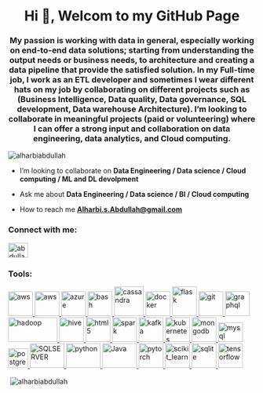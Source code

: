 <h1 align="center">Hi 👋,
   Welcom to my GitHub Page</h1>
<h3 align="center">My passion is working with data in general, especially working on end-to-end data solutions; starting from understanding the output needs or business needs, to architecture and creating a data pipeline that provide the satisfied solution. In my Full-time job, I work as an ETL developer and sometimes I wear different hats on my job by collaborating on different projects such as (Business Intelligence, Data quality, Data governance, SQL development,  Data warehouse Architecture). I’m looking to collaborate in meaningful projects (paid or volunteering) where I can offer a strong input and collaboration on data engineering, data analytics, and Cloud computing.</h3>

<p align="left"> <img src="https://komarev.com/ghpvc/?username=alharbiabdullah&label=Profile%20views&color=0e75b6&style=flat" alt="alharbiabdullah" /> </p>


- I’m looking to collaborate on **Data Engineering / Data science / Cloud computing / ML and DL devolpment**

- Ask me about **Data Engineering / Data science / BI / Cloud computing**

- How to reach me **Alharbi.s.Abdullah@gmail.com**

<h3 align="left">Connect with me:</h3>
<p align="left">
<a href="https://twitter.com/abdullahASZ19" target="blank"><img align="center" src="https://cdn.jsdelivr.net/npm/simple-icons@3.0.1/icons/twitter.svg" alt="abdullahASZ19" height="30" width="40" /></a>
</p>

<h3 align="left">Tools:</h3>
<p align="left">
<a href="https://jupyter.org/" target="_blank"> <img src="https://jupyter.org/assets/main-logo.svg" alt="aws" width="50" height="50"/><a href="https://aws.amazon.com" target="_blank"> <img src="https://1x5o5mujiug388ttap1p8s17-wpengine.netdna-ssl.com/wp-content/uploads/2020/12/AWS-logo-2.jpg?_ga=2.219934169.1161718475.1630788779-372719105.1630788779" alt="aws" width="50" height="50"/> </a><a href="https://azure.microsoft.com/en-in/" target="_blank"> <img src="https://www.vectorlogo.zone/logos/microsoft_azure/microsoft_azure-icon.svg" alt="azure" width="50" height="50"/> </a><a href="https://www.gnu.org/software/bash/" target="_blank"> <img src="https://www.vectorlogo.zone/logos/gnu_bash/gnu_bash-icon.svg" alt="bash" width="50" height="50"/></a><a href="https://cassandra.apache.org/" target="_blank"> <img src="https://www.vectorlogo.zone/logos/apache_cassandra/apache_cassandra-icon.svg" alt="cassandra" width="60" height="60"/> </a><a href="https://www.docker.com/" target="_blank"> <img src="https://www.saturnme.com/wp-content/uploads/2019/10/vertical-logo-monochromatic-1.png" alt="docker" width="50" height="50"/> </a><a href="https://flask.palletsprojects.com/" target="_blank"> <img src="https://www.vectorlogo.zone/logos/pocoo_flask/pocoo_flask-icon.svg" alt="flask" width="50" height="60"/> </a><a href="https://git-scm.com/" target="_blank"> <img src="https://www.vectorlogo.zone/logos/git-scm/git-scm-icon.svg" alt="git" width="50" height="50"/> </a><a href="https://graphql.org" target="_blank"> <img src="https://www.vectorlogo.zone/logos/graphql/graphql-icon.svg" alt="graphql" width="50" height="50"/> </a> 
   <a href="https://hadoop.apache.org/" target="_blank"> <img src="https://qph.fs.quoracdn.net/main-qimg-72801635cd370644216413122d826044.webp" alt="hadoop" width="100" height="50"/> </a><a href="https://hive.apache.org/" target="_blank"> <img src="https://www.vectorlogo.zone/logos/apache_hive/apache_hive-icon.svg" alt="hive" width="50" height="50"/> </a><a href="https://pig.apache.org/" target="_blank"> <img src="https://pig.apache.org/images/pig-logo.gif" alt="html5" width="50" height="50"/> </a> 
   <a href="https://spark.apache.org/" target="_blank"> <img src="https://spark.apache.org/docs/latest/img/spark-logo-hd.png" alt="spark" width="50" height="50"/> </a> 
   <a href="https://kafka.apache.org/" target="_blank"> <img src="https://www.vectorlogo.zone/logos/apache_kafka/apache_kafka-icon.svg" alt="kafka" width="50" height="50"/> </a> <a href="https://kubernetes.io" target="_blank"> <img src="https://www.vectorlogo.zone/logos/kubernetes/kubernetes-icon.svg" alt="kubernetes" width="50" height="50"/> </a>
   <a href="https://www.mongodb.com/" target="_blank"> <img src="https://g.foolcdn.com/art/companylogos/mark/MDB.png" alt="mongodb" width="50" height="50"/> </a><a href="https://www.mysql.com/" target="_blank"> <img src="https://guiltyparties.com/wp-content/uploads/2020/06/MySQL-Logo-678x381.png" alt="mysql" width="50" height="40"/> </a><a href="https://www.postgresql.org" target="_blank"> <img src="https://www.postgresql.org/media/img/about/press/elephant.png" alt="postgresql" width="40" height="40"/> </a><a href="https://docs.microsoft.com/en-us/sql/sql-server/?view=sql-server-ver15" target="_blank"> <img src="https://brandslogos.com/wp-content/uploads/images/microsoft-sql-server-logo.png" alt="SQLSERVER" width="70" height="50"/> </a><a href="https://www.python.org" target="_blank"> <img src="https://juniortech.org/wp-content/uploads/2017/04/python-software-logo-300x158.jpg" alt="python" width="70" height="50"/> </a><a href="https://docs.oracle.com/javase/tutorial/" target="_blank"> <img src="https://www.import.io/wp-content/uploads/2012/04/java-logo-1.png" alt="Java" width="70" height="50"/> </a><a href="https://pytorch.org/" target="_blank"> <img src="https://www.vectorlogo.zone/logos/pytorch/pytorch-icon.svg" alt="pytorch" width="50" height="50"/> </a> <a href="https://scikit-learn.org/" target="_blank"> <img src="https://upload.wikimedia.org/wikipedia/commons/0/05/Scikit_learn_logo_small.svg" alt="scikit_learn" width="50" height="50"/> </a> <a href="https://www.sqlite.org/" target="_blank"> <img src="https://www.vectorlogo.zone/logos/sqlite/sqlite-icon.svg" alt="sqlite" width="50" height="50"/> </a> <a href="https://www.tensorflow.org" target="_blank"> <img src="https://www.vectorlogo.zone/logos/tensorflow/tensorflow-icon.svg" alt="tensorflow" width="50" height="50"/> </a> </p>


<p>&nbsp;<img align="center" src="https://github-readme-stats.vercel.app/api?username=alharbiabdullah&show_icons=true&locale=en" alt="alharbiabdullah" /></p>
